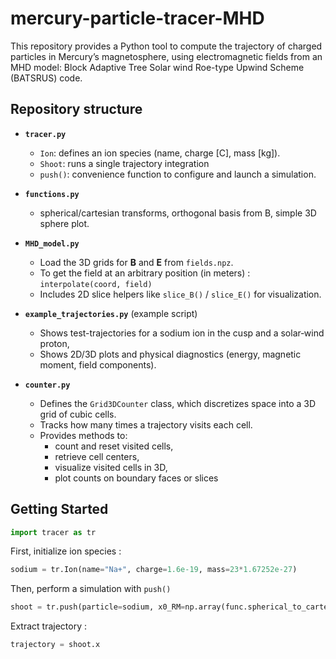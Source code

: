 # mercury-particle-tracer-MHD
This repository provides a Python tool to compute the trajectory of charged particles in Mercury’s magnetosphere, using electromagnetic fields from an MHD model: Block Adaptive Tree Solar wind Roe-type Upwind Scheme (BATSRUS) code.

## Repository structure

- **`tracer.py`**
  - `Ion`: defines an ion species (name, charge [C], mass [kg]).
  - `Shoot`: runs a single trajectory integration 
  - `push()`: convenience function to configure and launch a simulation.

- **`functions.py`**
  - spherical/cartesian transforms, orthogonal basis from B, simple 3D sphere plot.

- **`MHD_model.py`** 
  - Load the 3D grids for **B** and **E** from `fields.npz`.
  - To get the field at an arbitrary position (in meters) : `interpolate(coord, field)` 
  - Includes 2D slice helpers like `slice_B()` / `slice_E()` for visualization.

- **`example_trajectories.py`** (example script)
  - Shows test-trajectories for a sodium ion in the cusp and a solar‐wind proton,
  - Shows 2D/3D plots and physical diagnostics (energy, magnetic moment, field components).

- **`counter.py`**
  - Defines the `Grid3DCounter` class, which discretizes space into a 3D grid of cubic cells.
  - Tracks how many times a trajectory visits each cell.
  - Provides methods to:
    - count and reset visited cells,
    - retrieve cell centers,
    - visualize visited cells in 3D,
    - plot counts on boundary faces or slices

## Getting Started
```python
import tracer as tr
```

First, initialize ion species :

```python
sodium = tr.Ion(name="Na+", charge=1.6e-19, mass=23*1.67252e-27)
```

Then, perform a simulation with `push()`
```python
shoot = tr.push(particle=sodium, x0_RM=np.array(func.spherical_to_cartesian(r=1.01, fi=np.pi, lat=np.deg2rad(70))), kinetic_energy_eV=10, pitch_deg=150, phase_deg=0, dt=1e-2, direction=1)
```
Extract trajectory :
```python
trajectory = shoot.x
```
